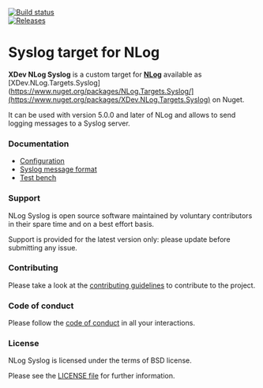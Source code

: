 
[![Build status](https://xdevapps.visualstudio.com/XDev.Maui.ManualCrop/_apis/build/status/XDev.NLog.Targets.Syslog%20-%20CI)](https://xdevapps.visualstudio.com/XDev.Maui.ManualCrop/_build/latest?definitionId=70)<br/>
[![Releases](https://buildstats.info/nuget/XDev.Nlog.Targets.Syslog)](https://www.nuget.org/packages/XDev.NLog.Targets.Syslog)


Syslog target for NLog
======================

**XDev NLog Syslog** is a custom target for [**NLog**](https://nlog-project.org/) available as [XDev.NLog.Targets.Syslog](https://www.nuget.org/packages/NLog.Targets.Syslog/](https://www.nuget.org/packages/XDev.NLog.Targets.Syslog) on Nuget.

It can be used with version 5.0.0 and later of NLog and allows to send logging messages to a Syslog server.


### Documentation

 - [Configuration](configuration.md)
 - [Syslog message format](syslog-message-format.md)
 - [Test bench](test-bench.md)


### Support

NLog Syslog is open source software maintained by voluntary contributors in their spare time and on a best effort basis.

Support is provided for the latest version only: please update before submitting any issue.


### Contributing

Please take a look at the [contributing guidelines](CONTRIBUTING.md) to contribute to the project.


### Code of conduct

Please follow the [code of conduct](CODE_OF_CONDUCT.md) in all your interactions.


### License

NLog Syslog is licensed under the terms of BSD license.

Please see the [LICENSE file](../LICENSE) for further information.
